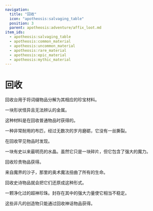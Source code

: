 ```yaml
---
navigation:
  title: "回收"
  icon: "apotheosis:salvaging_table"
  position: 3
  parent: apotheosis:adventure/affix_loot.md
item_ids:
  - apotheosis:salvaging_table
  - apotheosis:common_material
  - apotheosis:uncommon_material
  - apotheosis:rare_material
  - apotheosis:epic_material
  - apotheosis:mythic_material
---
```


# 回收

<Color id="blue">回收台</Color>用于将词缀物品分解为其相应的<Color id="blue">珍宝材料</Color>。

<Recipe id="apotheosis:salvaging_table" />

<ItemImage id="apotheosis:common_material" />

一块形状怪异且无法辨认的金属。

这种材料是在回收普通物品时获得的。

<ItemImage id="apotheosis:uncommon_material" />

一种非常耐用的布匹，经过无数次的岁月磨砺，它没有一丝撕裂。

在回收罕见物品时发现。

<ItemImage id="apotheosis:rare_material" />

一块有史以来最明亮的水晶。虽然它只是一块碎片，但它包含了强大的魔力。

回收珍贵物品获得。

<ItemImage id="apotheosis:epic_material" />

来自魔界的沙子，那里的奥术魔法扭曲了所有的生命。

回收史诗物品就会把它们还原成这种形式。

<ItemImage id="apotheosis:mythic_material" />

一颗净化过的超神珍珠。封存在其中的强大力量使它相当不稳定。

这些非凡的创造物只能通过回收神话物品获得。

